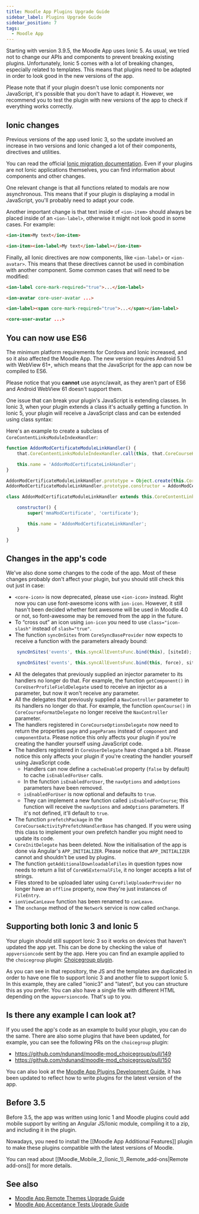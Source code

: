 ```yaml
---
title: Moodle App Plugins Upgrade Guide
sidebar_label: Plugins Upgrade Guide
sidebar_position: 7
tags:
  - Moodle App
---
```


Starting with version 3.9.5, the Moodle App uses Ionic 5. As usual, we tried not to change our APIs and components to prevent breaking existing plugins. Unfortunately, Ionic 5 comes with a lot of breaking changes, especially related to templates. This means that plugins need to be adapted in order to look good in the new versions of the app.

Please note that if your plugin doesn't use Ionic components nor JavaScript, it's possible that you don't have to adapt it. However, we recommend you to test the plugin with new versions of the app to check if everything works correctly.

## Ionic changes

Previous versions of the app used Ionic 3, so the update involved an increase in two versions and Ionic changed a lot of their components, directives and utilities.

You can read the official [Ionic migration documentation](https://ionicframework.com/docs/reference/migration). Even if your plugins are not Ionic applications themselves, you can find information about components and other changes.

One relevant change is that all functions related to modals are now asynchronous. This means that if your plugin is displaying a modal in JavaScript, you'll probably need to adapt your code.

Another important change is that text inside of `<ion-item>` should always be placed inside of an `<ion-label>`, otherwise it might not look good in some cases. For example:

```html title="Ionic 3"
<ion-item>My text</ion-item>
```

```html title="Ionic 5"
<ion-item><ion-label>My text</ion-label></ion-item>
```

Finally, all Ionic directives are now components, like `<ion-label>` or `<ion-avatar>`. This means that these directives cannot be used in combination with another component. Some common cases that will need to be modified:

```html title="Ionic 3"
<ion-label core-mark-required="true">...</ion-label>

<ion-avatar core-user-avatar ...>
```

```html title="Ionic 5"
<ion-label><span core-mark-required="true">...</span></ion-label>

<core-user-avatar ...>
```

## You can now use ES6

The minimum platform requirements for Cordova and Ionic increased, and so it also affected the Moodle App. The new version requires Android 5.1 with WebView 61+, which means that the JavaScript for the app can now be compiled to ES6.

Please notice that you **cannot** use async/await, as they aren't part of ES6 and Android WebView 61 doesn't support them.

One issue that can break your plugin's JavaScript is extending classes. In Ionic 3, when your plugin extends a class it's actually getting a function. In Ionic 5, your plugin will receive a JavaScript class and can be extended using class syntax:

Here's an example to create a subclass of `CoreContentLinksModuleIndexHandler`:

```javascript title="Ionic 3"
function AddonModCertificateModuleLinkHandler() {
    that.CoreContentLinksModuleIndexHandler.call(this, that.CoreCourseHelperProvider, 'mmaModCertificate', 'certificate');

    this.name = 'AddonModCertificateLinkHandler';
}

AddonModCertificateModuleLinkHandler.prototype = Object.create(this.CoreContentLinksModuleIndexHandler.prototype);
AddonModCertificateModuleLinkHandler.prototype.constructor = AddonModCertificateModuleLinkHandler;
```

```javascript title="Ionic 5"
class AddonModCertificateModuleLinkHandler extends this.CoreContentLinksModuleIndexHandler {

    constructor() {
        super('mmaModCertificate', 'certificate');

        this.name = 'AddonModCertificateLinkHandler';
    }

}
```

## Changes in the app's code

We've also done some changes to the code of the app. Most of these changes probably don't affect your plugin, but you should still check this out just in case:

- `<core-icon>` is now deprecated, please use `<ion-icon>` instead. Right now you can use font-awesome icons with `ion-icon`. However, it still hasn't been decided whether font awesome will be used in Moodle 4.0 or not, so font-awesome may be removed from the app in the future.
- To “cross out” an icon using `ion-icon` you need to use `class="icon-slash"` instead of `slash="true"`.
- The function `syncOnSites` from `CoreSyncBaseProvider` now expects to receive a function with the parameters already bound:

```javascript title="Ionic 3"
    syncOnSites('events', this.syncAllEventsFunc.bind(this), [siteId);
```

```javascript title="Ionic 5"
    syncOnSites('events', this.syncAllEventsFunc.bind(this, force), siteId);
```

- All the delegates that previously supplied an injector parameter to its handlers no longer do that. For example, the function `getComponent()` in `CoreUserProfileFieldDelegate` used to receive an injector as a parameter, but now it won't receive any parameter.
- All the delegates that previously supplied a `NavController` parameter to its handlers no longer do that. For example, the function `openCourse()` in `CoreCourseFormatDelegate` no longer receive the `NavController` parameter.
- The handlers registered in `CoreCourseOptionsDelegate` now need to return the properties `page` and `pageParams` instead of `component` and `componentData`. Please notice this only affects your plugin if you're creating the handler yourself using JavaScript code.
- The handlers registered in `CoreUserDelegate` have changed a bit. Please notice this only affects your plugin if you're creating the handler yourself using JavaScript code.
  - Handlers can now define a `cacheEnabled` property (`false` by default) to cache `isEnabledForUser` calls.
  - In the function `isEnabledForUser`, the `navOptions` and `admOptions` parameters have been removed.
  - `isEnabledForUser` is now optional and defaults to `true`.
  - They can implement a new function called `isEnabledForCourse`; this function will receive the `navOptions` and `admOptions` parameters. If it's not defined, it'll default to `true`.
- The function `prefetchPackage` in the `CoreCourseActivityPrefetchHandlerBase` has changed. If you were using this class to implement your own prefetch handler you might need to update its code.
- `CoreInitDelegate` has been deleted. Now the initialisation of the app is done via Angular's `APP_INITIALIZER`. Please notice that `APP_INITIALIZER` cannot and shouldn't be used by plugins.
- The function `getAdditionalDownloadableFiles` in question types now needs to return a list of `CoreWSExternalFile`, it no longer accepts a list of strings.
- Files stored to be uploaded later using `CoreFileUploaderProvider` no longer have an `offline` property, now they're just instances of `FileEntry`.
- `ionViewCanLeave` function has been renamed to `canLeave`.
- The `onchange` method of the `Network` service is now called `onChange`.

## Supporting both Ionic 3 and Ionic 5

Your plugin should still support Ionic 3 so it works on devices that haven't updated the app yet. This can be done by checking the value of `appversioncode` sent by the app. Here you can find an example applied to the `choicegroup` plugin: [Choicegroup plugin](https://github.com/dpalou/moodle-mod_choicegroup/blob/ionic5/classes/output/mobile.php#L52).

As you can see in that repository, the JS and the templates are duplicated in order to have one file to support Ionic 3 and another file to support Ionic 5. In this example, they are called "ionic3" and "latest", but you can structure this as you prefer. You can also have a single file with different HTML depending on the `appversioncode`. That's up to you.

## Is there any example I can look at?

If you used the app's code as an example to build your plugin, you can do the same. There are also some plugins that have been updated, for example, you can see the following PRs on the `choicegroup` plugin:

- <https://github.com/ndunand/moodle-mod_choicegroup/pull/149>
- <https://github.com/ndunand/moodle-mod_choicegroup/pull/150>

You can also look at the [Moodle App Plugins Development Guide](./plugins-development-guide), it has been updated to reflect how to write plugins for the latest version of the app.

## Before 3.5

Before 3.5, the app was written using Ionic 1 and Moodle plugins could add mobile support by writing an Angular JS/Ionic module, compiling it to a zip, and including it in the plugin.

Nowadays, you need to install the [[Moodle App Additional Features]] plugin to make these plugins compatible with the latest versions of Moodle.

You can read about [[Moodle_Mobile_2_(Ionic_1)_Remote_add-ons|Remote add-ons]] for more details.

## See also

- [Moodle App Remote Themes Upgrade Guide](../customisation/remote-themes-upgrade-guide)
- [Moodle App Acceptance Tests Upgrade Guide](./testing/acceptance-testing#Upgrading_tests_from_an_older_version)

